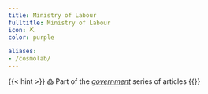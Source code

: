 ```yaml
---
title: Ministry of Labour
fulltitle: Ministry of Labour
icon: ⛏️
color: purple

aliases:
- /cosmolab/
---
```

{{< hint >}}
߷ Part of the *[government](/government/)* series of articles
{{</hint>}}
